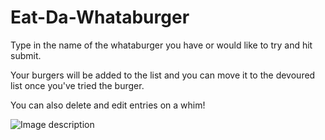 # Eat-Da-Whataburger

Type in the name of the whataburger you have or would like to try and hit submit. 

Your burgers will be added to the list and you can move it to the devoured list once you've tried the burger.

You can also delete and edit entries on a whim!

![Image description](link-to-image)
